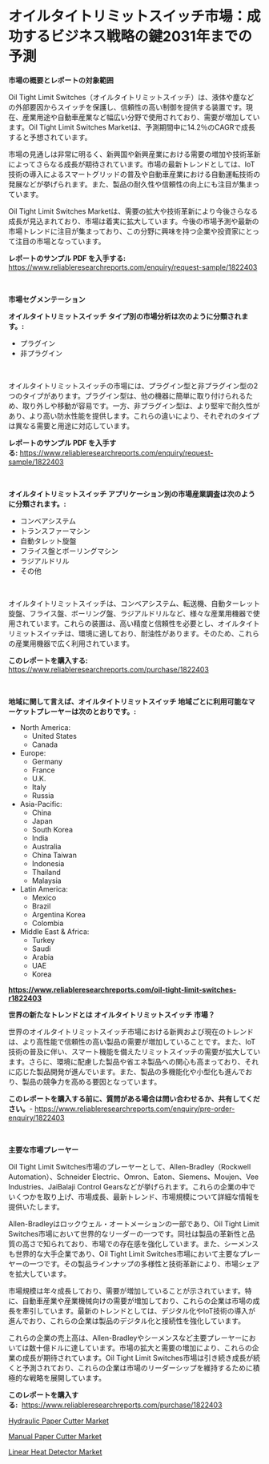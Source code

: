 <p><h1>オイルタイトリミットスイッチ市場：成功するビジネス戦略の鍵2031年までの予測</h1></p><p><strong>市場の概要とレポートの対象範囲</strong></p>
<p><p>Oil Tight Limit Switches（オイルタイトリミットスイッチ）は、液体や塵などの外部要因からスイッチを保護し、信頼性の高い制御を提供する装置です。現在、産業用途や自動車産業など幅広い分野で使用されており、需要が増加しています。Oil Tight Limit Switches Marketは、予測期間中に14.2％のCAGRで成長すると予想されています。</p><p>市場の見通しは非常に明るく、新興国や新興産業における需要の増加や技術革新によってさらなる成長が期待されています。市場の最新トレンドとしては、IoT技術の導入によるスマートグリッドの普及や自動車産業における自動運転技術の発展などが挙げられます。また、製品の耐久性や信頼性の向上にも注目が集まっています。</p><p>Oil Tight Limit Switches Marketは、需要の拡大や技術革新により今後さらなる成長が見込まれており、市場は着実に拡大しています。今後の市場予測や最新の市場トレンドに注目が集まっており、この分野に興味を持つ企業や投資家にとって注目の市場となっています。</p></p>
<p><strong>レポートのサンプル PDF を入手する:</strong> <a href="https://www.reliableresearchreports.com/enquiry/request-sample/1822403">https://www.reliableresearchreports.com/enquiry/request-sample/1822403</a></p>
<p>&nbsp;</p>
<p><strong>市場セグメンテーション</strong></p>
<p><strong>オイルタイトリミットスイッチ タイプ別の市場分析は次のように分類されます。:</strong></p>
<p><ul><li>プラグイン</li><li>非プラグイン</li></ul></p>
<p>&nbsp;</p>
<p><p>オイルタイトリミットスイッチの市場には、プラグイン型と非プラグイン型の2つのタイプがあります。プラグイン型は、他の機器に簡単に取り付けられるため、取り外しや移動が容易です。一方、非プラグイン型は、より堅牢で耐久性があり、より高い防水性能を提供します。これらの違いにより、それぞれのタイプは異なる需要と用途に対応しています。</p></p>
<p><strong>レポートのサンプル PDF を入手する:</strong>&nbsp;<a href="https://www.reliableresearchreports.com/enquiry/request-sample/1822403">https://www.reliableresearchreports.com/enquiry/request-sample/1822403</a></p>
<p>&nbsp;</p>
<p><strong> オイルタイトリミットスイッチ アプリケーション別の市場産業調査は次のように分類されます。:</strong></p>
<p><ul><li>コンベアシステム</li><li>トランスファーマシン</li><li>自動タレット旋盤</li><li>フライス盤とボーリングマシン</li><li>ラジアルドリル</li><li>その他</li></ul></p>
<p>&nbsp;</p>
<p><p>オイルタイトリミットスイッチは、コンベアシステム、転送機、自動ターレット旋盤、フライス盤、ボーリング盤、ラジアルドリルなど、様々な産業用機器で使用されています。これらの装置は、高い精度と信頼性を必要とし、オイルタイトリミットスイッチは、環境に適しており、耐油性があります。そのため、これらの産業用機器で広く利用されています。</p></p>
<p><strong>このレポートを購入する:</strong>&nbsp; <a href="https://www.reliableresearchreports.com/purchase/1822403">https://www.reliableresearchreports.com/purchase/1822403</a></p>
<p>&nbsp;</p>
<p><strong>地域に関して言えば、オイルタイトリミットスイッチ 地域ごとに利用可能なマーケットプレーヤーは次のとおりです。:</strong></p>
<p><ul>
    <li>
        North America:
        <ul>
            <li>United States</li>
            <li>Canada</li>
        </ul>
    </li>
    <li>
        Europe:
        <ul>
            <li>Germany</li>
            <li>France</li>
            <li>U.K.</li>
            <li>Italy</li>
            <li>Russia</li>
        </ul>
    </li>
    <li>
        Asia-Pacific:
        <ul>
            <li>China</li>
            <li>Japan</li>
            <li>South Korea</li>
            <li>India</li>
            <li>Australia</li>
            <li>China Taiwan</li>
            <li>Indonesia</li>
            <li>Thailand</li>
            <li>Malaysia</li>
        </ul>
    </li>
    <li>
        Latin America:
        <ul>
            <li>Mexico</li>
            <li>Brazil</li>
            <li>Argentina Korea</li>
            <li>Colombia</li>
        </ul>
    </li>
    <li>
        Middle East & Africa:
        <ul>
            <li>Turkey</li>
            <li>Saudi</li>
            <li>Arabia</li>
            <li>UAE</li>
            <li>Korea</li>
        </ul>
    </li>
    </ul></p>
<p><strong><a href="https://www.reliableresearchreports.com/oil-tight-limit-switches-r1822403">https://www.reliableresearchreports.com/oil-tight-limit-switches-r1822403</a></strong>&nbsp;</p>
<p><strong>世界の新たなトレンドとは オイルタイトリミットスイッチ 市場？</strong></p>
<p><p>世界のオイルタイトリミットスイッチ市場における新興および現在のトレンドは、より高性能で信頼性の高い製品の需要が増加していることです。また、IoT技術の普及に伴い、スマート機能を備えたリミットスイッチの需要が拡大しています。さらに、環境に配慮した製品や省エネ製品への関心も高まっており、それに応じた製品開発が進んでいます。また、製品の多機能化や小型化も進んでおり、製品の競争力を高める要因となっています。</p></p>
<p><strong>このレポートを購入する前に、質問がある場合は問い合わせるか、共有してください。</strong>- <a href="https://www.reliableresearchreports.com/enquiry/pre-order-enquiry/1822403">https://www.reliableresearchreports.com/enquiry/pre-order-enquiry/1822403</a></p>
<p>&nbsp;</p>
<p><strong>主要な市場プレーヤー</strong></p>
<p><p>Oil Tight Limit Switches市場のプレーヤーとして、Allen-Bradley（Rockwell Automation）、Schneider Electric、Omron、Eaton、Siemens、Moujen、Vee Industries、JaiBalaji Control Gearsなどが挙げられます。これらの企業の中でいくつかを取り上げ、市場成長、最新トレンド、市場規模について詳細な情報を提供いたします。</p><p>Allen-Bradleyはロックウェル・オートメーションの一部であり、Oil Tight Limit Switches市場において世界的なリーダーの一つです。同社は製品の革新性と品質の高さで知られており、市場での存在感を強化しています。また、シーメンスも世界的な大手企業であり、Oil Tight Limit Switches市場において主要なプレーヤーの一つです。その製品ラインナップの多様性と技術革新により、市場シェアを拡大しています。</p><p>市場規模は年々成長しており、需要が増加していることが示されています。特に、自動車産業や産業機械向けの需要が増加しており、これらの企業は市場の成長を牽引しています。最新のトレンドとしては、デジタル化やIoT技術の導入が進んでおり、これらの企業は製品のデジタル化と接続性を強化しています。</p><p>これらの企業の売上高は、Allen-Bradleyやシーメンスなど主要プレーヤーにおいては数十億ドルに達しています。市場の拡大と需要の増加により、これらの企業の成長が期待されています。Oil Tight Limit Switches市場は引き続き成長が続くと予測されており、これらの企業は市場のリーダーシップを維持するために積極的な戦略を展開しています。</p></p>
<p><strong>このレポートを購入する:</strong>&nbsp;&nbsp;<a href="https://www.reliableresearchreports.com/purchase/1822403">https://www.reliableresearchreports.com/purchase/1822403</a></p>
<p><p><a href="https://www.linkedin.com/pulse/hydraulic-paper-cutter-market-insight-trends-growth-forecasted-oaahe?trackingId=xTUg7Gb4tgNoYaLw3kmczQ%3D%3D">Hydraulic Paper Cutter Market</a></p><p><a href="https://www.linkedin.com/pulse/manual-paper-cutter-market-comprehensive-assessment-type-application-pqwoe?trackingId=hx3yK7kVA1c8zlS8YPFUMg%3D%3D">Manual Paper Cutter Market</a></p><p><a href="https://github.com/nicholepatriciadoylenwnrjr0/Market-Research-Report-List-2/blob/main/linear-heat-detector-market.md">Linear Heat Detector Market</a></p></p>